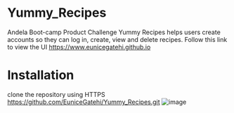 # Yummy_Recipes
Andela Boot-camp Product Challenge
Yummy Recipes helps users create accounts so they can log in, create, view and delete recipes. 
Follow this link to view the UI https://www.eunicegatehi.github.io
# Installation
clone the repository using
 HTTPS https://github.com/EuniceGatehi/Yummy_Recipes.git
![image](Design/Readme_image/home.PNG)